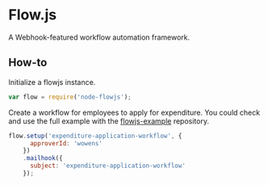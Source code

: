 # Flow.js
A Webhook-featured workflow automation framework.

## How-to
Initialize a flowjs instance.
```js
var flow = require('node-flowjs');
```

Create a workflow for employees to apply for expenditure. You could check and use the full example with the [flowjs-example][flowjs-example] repository.
```js
flow.setup('expenditure-application-workflow', {
      approverId: 'wowens'
    })
    .mailhook({
      subject: 'expenditure-application-workflow'
    });
```

[flowjs-example]: https://github.com/evanxd/flowjs-example

